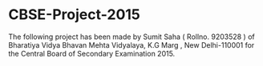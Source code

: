 # CBSE-Project-2015
The following project has been made by Sumit Saha ( Rollno. 9203528 ) 
of Bharatiya Vidya Bhavan Mehta Vidyalaya, K.G Marg , New Delhi-110001
for the Central Board of Secondary Examination 2015.
